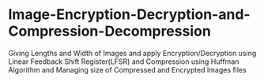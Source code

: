 # Image-Encryption-Decryption-and-Compression-Decompression
Giving Lengths and Width of Images and apply Encryption/Decryption using Linear Feedback Shift Register(LFSR) and Compression using Huffman Algorithm and Managing size of Compressed and Encrypted Images files
